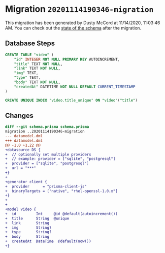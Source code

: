 # Migration `20201114190346-migration`

This migration has been generated by Dusty McCord at 11/14/2020, 11:03:46 AM.
You can check out the [state of the schema](./schema.prisma) after the migration.

## Database Steps

```sql
CREATE TABLE "video" (
    "id" INTEGER NOT NULL PRIMARY KEY AUTOINCREMENT,
    "title" TEXT NOT NULL,
    "link" TEXT NOT NULL,
    "img" TEXT,
    "type" TEXT,
    "body" TEXT NOT NULL,
    "createdAt" DATETIME NOT NULL DEFAULT CURRENT_TIMESTAMP
)

CREATE UNIQUE INDEX "video.title_unique" ON "video"("title")
```

## Changes

```diff
diff --git schema.prisma schema.prisma
migration ..20201114190346-migration
--- datamodel.dml
+++ datamodel.dml
@@ -1,0 +1,22 @@
+datasource DS {
+  // optionally set multiple providers
+  // example: provider = ["sqlite", "postgresql"]
+  provider = ["sqlite", "postgresql"]
+  url = "***"
+}
+
+generator client {
+  provider      = "prisma-client-js"
+  binaryTargets = ["native", "rhel-openssl-1.0.x"]
+}
+
+
+model video {
+  id         Int     @id @default(autoincrement())
+  title      String  @unique
+  link       String
+  img        String?
+  type       String?
+  body       String
+  createdAt  DateTime  @default(now())
+}
```


